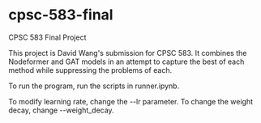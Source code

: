 # cpsc-583-final
CPSC 583 Final Project

This project is David Wang's submission for CPSC 583. It combines the Nodeformer and GAT models in an attempt to capture the best of each method while suppressing the problems of each.

To run the program, run the scripts in runner.ipynb. 

To modify learning rate, change the --lr parameter. To change the weight decay, change --weight_decay.
